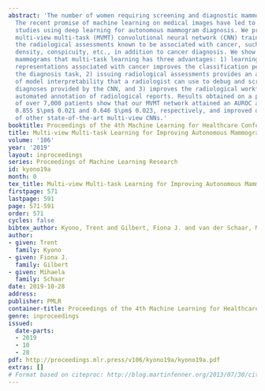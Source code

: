 ```yaml
---
abstract: 'The number of women requiring screening and diagnostic mammography is increasing.
  The recent promise of machine learning on medical images have led to an influx of
  studies using deep learning for autonomous mammogram diagnosis. We present a novel
  multi-view multi-task (MVMT) convolutional neural network (CNN) trained to predict
  the radiological assessments known to be associated with cancer, such as breast
  density, conspicuity, etc., in addition to cancer diagnosis. We show on full-eld
  mammograms that multi-task learning has three advantages: 1) learning refined feature
  representations associated with cancer improves the classification performance of
  the diagnosis task, 2) issuing radiological assessments provides an additional layer
  of model interpretability that a radiologist can use to debug and scrutinize the
  diagnoses provided by the CNN, and 3) improves the radiological workflow by providing
  automated annotation of radiological reports. Results obtained on a private dataset
  of over 7,000 patients show that our MVMT network attained an AUROC and AUPRC of
  0.855 $\pm$ 0.021 and 0.646 $\pm$ 0.023, respectively, and improved on the performance
  of other state-of-the-art multi-view CNNs.'
booktitle: Proceedings of the 4th Machine Learning for Healthcare Conference
title: Multi-view Multi-task Learning for Improving Autonomous Mammogram Diagnosis
volume: '106'
year: '2019'
layout: inproceedings
series: Proceedings of Machine Learning Research
id: kyono19a
month: 0
tex_title: Multi-view Multi-task Learning for Improving Autonomous Mammogram Diagnosis
firstpage: 571
lastpage: 591
page: 571-591
order: 571
cycles: false
bibtex_author: Kyono, Trent and Gilbert, Fiona J. and van der Schaar, Mihaela
author:
- given: Trent
  family: Kyono
- given: Fiona J.
  family: Gilbert
- given: Mihaela
  family: Schaar
date: 2019-10-28
address: 
publisher: PMLR
container-title: Proceedings of the 4th Machine Learning for Healthcare Conference
genre: inproceedings
issued:
  date-parts:
  - 2019
  - 10
  - 28
pdf: http://proceedings.mlr.press/v106/kyono19a/kyono19a.pdf
extras: []
# Format based on citeproc: http://blog.martinfenner.org/2013/07/30/citeproc-yaml-for-bibliographies/
---
```


